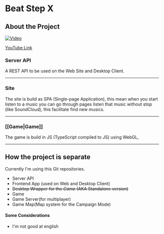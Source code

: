 # Beat Step X
## About the Project

[![Video](http://img.youtube.com/vi/s6vm0xBc-rA/0.jpg)](https://www.youtube.com/watch?v=s6vm0xBc-rA)

[YouTube Link](https://www.youtube.com/watch?v=s6vm0xBc-rA)

### Server API
A REST API to be used on the Web Site and Desktop Client.

---

### Site
The site is build as SPA (Single-page Application), this mean when you start listen to a music you can go through pages listen that music without stop (like SoundCloud), this facilitate find new musics.

---

### [[Game|Game]]

The game is build in JS (TypeScript compiled to JS) using WebGL,

---

## How the project is separate
Currently I'm using this Git repositories.
- Server API
- Frontend App (used on Web and Desktop Client)
- ~~Desktop Wrapper for the *Game* (AKA Standalone version)~~
- Game
- Game Server(for multiplayer)
- Game Map(Map system for the Campaign Mode)

#### Some Considerations
- I'm not good at english
